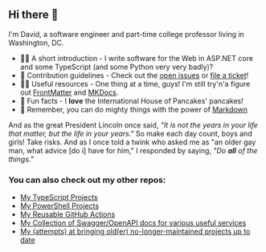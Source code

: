 ## Hi there 👋

I'm David, a software engineer and part-time college professor living in Washington, DC.

- 🙋‍♀️ A short introduction - I write software for the Web in ASP.NET core and some TypeScript (and some Python very very badly)?
- 🌈 Contribution guidelines - Check out the [open issues](https://projects.dgmjr.codes) or [file a ticket](https://dgmjr.boo)!
- 👩‍💻 Useful resources - One thing at a time, guys! I'm still try'n'a figure out [FrontMatter](https://frontmatter.codes) and [MKDocs](https://www.mkdocs.org).
- 🍿 Fun facts - I **love** the International House of Pancakes' pancakes!
- 🧙 Remember, you can do mighty things with the power of [Markdown](https://docs.github.com/github/writing-on-github/getting-started-with-writing-and-formatting-on-github/basic-writing-and-formatting-syntax)

And as the great President Lincoln once said, *"It is not the years in your life that matter, but the life in your years."*  So make each day count, boys and girls!  Take risks.  And as I once told a twink who asked me as "an older gay man, what advice [do i] have for him,"  I responded by saying, *"Do **all** of the things."*

### You can also check out my other repos:

* [My TypeScript Projects](https://ts.git.dgmjr.io)
* [My PowerShell Projects](https://ps.git.dgmjr.io)
* [My Reusable GitHub Actions](https://actions.dgmjr.io)
* [My Collection of Swagger/OpenAPI docs for various useful services](https://swagger.dgmjr.io)
* [My (attempts) at bringing old(er) no-longer-maintained projects up to date](https://modernization.dgmjr.io)
